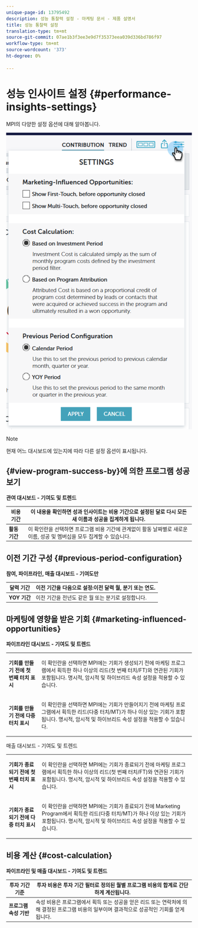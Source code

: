 ```yaml
---
unique-page-id: 13795492
description: 성능 통찰력 설정 - 마케팅 문서 - 제품 설명서
title: 성능 통찰력 설정
translation-type: tm+mt
source-git-commit: 07ae1b3f3ee3e9d7f35373eea039d336bd786f97
workflow-type: tm+mt
source-wordcount: '373'
ht-degree: 0%

---
```



# 성능 인사이트 설정 {#performance-insights-settings}

MPI의 다양한 설정 옵션에 대해 알아봅니다.

![](assets/1-3.png)

>[!NOTE]
>
>현재 어느 대시보드에 있는지에 따라 다른 설정 옵션이 표시됩니다.

## {#view-program-success-by}에 의한 프로그램 성공 보기

**관여 대시보드 - 기여도 및 트렌드**

| **비용 기간** | 이 내용을 확인하면 성과 인사이트는 비용 기간으로 설정된 달로 다시 모든 새 이름과 성공을 집계하게 됩니다. |
|---|---|
| **활동 기간** | 이 확인란을 선택하면 프로그램 비용 기간에 관계없이 활동 날짜별로 새로운 이름, 성공 및 멤버십을 모두 집계할 수 있습니다. |

## 이전 기간 구성 {#previous-period-configuration}

**참여, 파이프라인, 매출 대시보드 - 기여도만**

| **달력 기간** | 이전 기간을 다음으로 설정:이전 달력 월, 분기 또는 연도. |
|---|---|
| **YOY 기간** | 이전 기간을 전년도 같은 월 또는 분기로 설정합니다. |

## 마케팅에 영향을 받은 기회 {#marketing-influenced-opportunities}

**파이프라인 대시보드 - 기여도 및 트렌드**

<table> 
 <tbody> 
  <tr> 
   <td><strong>기회를 만들기 전에 첫 번째 터치 표시</strong></td> 
   <td><p>이 확인란을 선택하면 MPI에는 기회가 생성되기 전에 마케팅 프로그램에서 획득한 하나 이상의 리드(첫 번째 터치/FT)와 연관된 기회가 포함됩니다. 명시적, 암시적 및 하이브리드 속성 설정을 적용할 수 있습니다.</p></td> 
  </tr> 
  <tr> 
   <td><strong>기회를 만들기 전에 다중 터치 표시</strong></td> 
   <td><p>이 확인란을 선택하면 MPI에는 기회가 만들어지기 전에 마케팅 프로그램에서 획득한 리드(다중 터치/MT)가 하나 이상 있는 기회가 포함됩니다. 명시적, 암시적 및 하이브리드 속성 설정을 적용할 수 있습니다.</p></td> 
  </tr> 
 </tbody> 
</table>

매출 대시보드 - 기여도 및 트렌드

<table> 
 <tbody> 
  <tr> 
   <td><strong>기회가 종료되기 전에 첫 번째 터치 표시</strong></td> 
   <td><p>이 확인란을 선택하면 MPI에는 기회가 종료되기 전에 마케팅 프로그램에서 획득한 하나 이상의 리드(첫 번째 터치/FT)와 연관된 기회가 포함됩니다. 명시적, 암시적 및 하이브리드 속성 설정을 적용할 수 있습니다.</p></td> 
  </tr> 
  <tr> 
   <td><strong>기회가 종료되기 전에 다중 터치 표시</strong></td> 
   <td><p>이 확인란을 선택하면 MPI에는 기회가 종료되기 전에 Marketing Program에서 획득한 리드(다중 터치/MT)가 하나 이상 있는 기회가 포함됩니다. 명시적, 암시적 및 하이브리드 속성 설정을 적용할 수 있습니다.</p></td> 
  </tr> 
 </tbody> 
</table>

## 비용 계산 {#cost-calculation}

**파이프라인 및 매출 대시보드 - 기여도 및 트렌드**

| **투자 기간 기준** | 투자 비용은 투자 기간 필터로 정의된 월별 프로그램 비용의 합계로 간단하게 계산됩니다. |
|---|---|
| **프로그램 속성 기반** | 속성 비용은 프로그램에서 획득 또는 성공을 얻은 리드 또는 연락처에 의해 결정된 프로그램 비용의 일부이며 결과적으로 성공적인 기회를 얻게 됩니다. |

